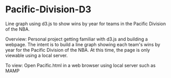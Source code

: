 # Pacific-Division-D3
Line graph using d3.js to show wins by year for teams in the Pacific Division of the NBA.

Overview:
Personal project getting familiar with d3.js and building a webpage. The intent is to build a line graph showing each team's wins by year for the Pacific Division of the NBA. At this time, the page is only viewable using a local server.

To view:
Open Pacific.html in a web browser using local server such as MAMP

